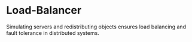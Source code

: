 # Load-Balancer
 Simulating servers and redistributing objects ensures load balancing and fault tolerance in distributed systems.
